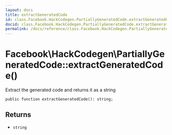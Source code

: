 ```yaml
---
layout: docs
title: extractGeneratedCode
id: class.Facebook.HackCodegen.PartiallyGeneratedCode.extractGeneratedCode
docid: class.Facebook.HackCodegen.PartiallyGeneratedCode.extractGeneratedCode
permalink: /docs/reference/class.Facebook.HackCodegen.PartiallyGeneratedCode.extractGeneratedCode/
---
```

# Facebook\\HackCodegen\\PartiallyGeneratedCode::extractGeneratedCode()




Extract the generated code and returns it as a string




``` Hack
public function extractGeneratedCode(): string;
```




## Returns




- ` string `
